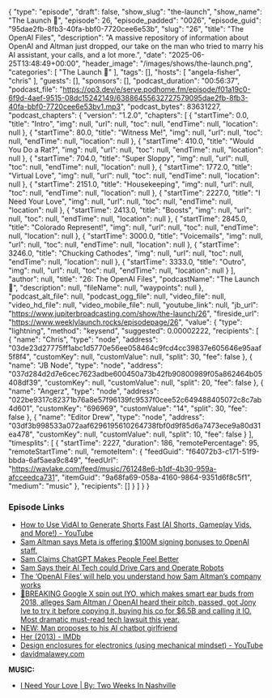 {
  "type": "episode",
  "draft": false,
  "show_slug": "the-launch",
  "show_name": "The Launch 🚀",
  "episode": 26,
  "episode_padded": "0026",
  "episode_guid": "95dae2fb-8fb3-40fa-bbf0-7720cee6e53b",
  "slug": "26",
  "title": "The OpenAI Files",
  "description": "A massive repository of information about OpenAI and Altman just dropped, our take on the man who tried to marry his AI assistant, your calls, and a lot more.",
  "date": "2025-06-25T13:48:49+00:00",
  "header_image": "/images/shows/the-launch.png",
  "categories": [
    "The Launch 🚀"
  ],
  "tags": [],
  "hosts": [
    "angela-fisher",
    "chris"
  ],
  "guests": [],
  "sponsors": [],
  "podcast_duration": "00:56:37",
  "podcast_file": "https://op3.dev/e/serve.podhome.fm/episode/f01a19c0-6f9d-4aef-9515-08dc15242149/63886455632727579095dae2fb-8fb3-40fa-bbf0-7720cee6e53bv1.mp3",
  "podcast_bytes": 83631227,
  "podcast_chapters": {
    "version": "1.2.0",
    "chapters": [
      {
        "startTime": 0.0,
        "title": "Intro",
        "img": null,
        "url": null,
        "toc": null,
        "endTime": null,
        "location": null
      },
      {
        "startTime": 80.0,
        "title": "Witness Me!",
        "img": null,
        "url": null,
        "toc": null,
        "endTime": null,
        "location": null
      },
      {
        "startTime": 410.0,
        "title": "Would You Do a Rat?",
        "img": null,
        "url": null,
        "toc": null,
        "endTime": null,
        "location": null
      },
      {
        "startTime": 704.0,
        "title": "Super Sloppy",
        "img": null,
        "url": null,
        "toc": null,
        "endTime": null,
        "location": null
      },
      {
        "startTime": 1772.0,
        "title": "Virtual Love",
        "img": null,
        "url": null,
        "toc": null,
        "endTime": null,
        "location": null
      },
      {
        "startTime": 2151.0,
        "title": "Housekeeping",
        "img": null,
        "url": null,
        "toc": null,
        "endTime": null,
        "location": null
      },
      {
        "startTime": 2227.0,
        "title": "I Need Your Love",
        "img": null,
        "url": null,
        "toc": null,
        "endTime": null,
        "location": null
      },
      {
        "startTime": 2413.0,
        "title": "Boosts",
        "img": null,
        "url": null,
        "toc": null,
        "endTime": null,
        "location": null
      },
      {
        "startTime": 2845.0,
        "title": "Colorado Represent!",
        "img": null,
        "url": null,
        "toc": null,
        "endTime": null,
        "location": null
      },
      {
        "startTime": 3000.0,
        "title": "Voicemails",
        "img": null,
        "url": null,
        "toc": null,
        "endTime": null,
        "location": null
      },
      {
        "startTime": 3246.0,
        "title": "Chucking Cathodes",
        "img": null,
        "url": null,
        "toc": null,
        "endTime": null,
        "location": null
      },
      {
        "startTime": 3333.0,
        "title": "Outro",
        "img": null,
        "url": null,
        "toc": null,
        "endTime": null,
        "location": null
      }
    ],
    "author": null,
    "title": "26: The OpenAI Files",
    "podcastName": "The Launch 🚀",
    "description": null,
    "fileName": null,
    "waypoints": null
  },
  "podcast_alt_file": null,
  "podcast_ogg_file": null,
  "video_file": null,
  "video_hd_file": null,
  "video_mobile_file": null,
  "youtube_link": null,
  "jb_url": "https://www.jupiterbroadcasting.com/show/the-launch/26",
  "fireside_url": "https://www.weeklylaunch.rocks/episodepage/26",
  "value": {
    "type": "lightning",
    "method": "keysend",
    "suggested": 0.00002222,
    "recipients": [
      {
        "name": "Chris",
        "type": "node",
        "address": "03de23d27775ff1abc1d5770e56ee058464c9fcd4cc39837e605646e95aaf5f8f4",
        "customKey": null,
        "customValue": null,
        "split": 30,
        "fee": false
      },
      {
        "name": "JB Node",
        "type": "node",
        "address": "037d284d2d7e6cec7623adbe600450a73b42fb90800989f05a862464b05408df39",
        "customKey": null,
        "customValue": null,
        "split": 20,
        "fee": false
      },
      {
        "name": "Angerz",
        "type": "node",
        "address": "022be9317c82371b76a8e57f96139fc9537f0cee52c649488405072c8c7ab4d601",
        "customKey": "696969",
        "customValue": "14",
        "split": 30,
        "fee": false
      },
      {
        "name": "Editor Drew",
        "type": "node",
        "address": "03df3b998533a072aaf6296195610264738fbf0d9f85d6a7473ece9a80d31ea478",
        "customKey": null,
        "customValue": null,
        "split": 10,
        "fee": false
      }
    ],
    "timesplits": [
      {
        "startTime": 2227,
        "duration": 186,
        "remotePercentage": 95,
        "remoteStartTime": null,
        "remoteItem": {
          "feedGuid": "f64072b3-c171-51f9-bbda-6af5aea9c849",
          "feedUrl": "https://wavlake.com/feed/music/761248e6-b1df-4b30-959a-afcceedca731",
          "itemGuid": "9a68fa69-058a-4160-9864-9351d6f8c5f1",
          "medium": "music"
        },
        "recipients": []
      }
    ]
  }
}


### Episode Links

* [How to Use VidAI to Generate Shorts Fast (AI Shorts, Gameplay Vids, and More!) - YouTube](https://www.youtube.com/watch?v=g_5V-Yjs5iY)
* [Sam Altman says Meta is offering $100M signing bonuses to OpenAI staff.](https://x.com/Yuchenj_UW/status/1935116041866330378)
* [Sam Claims ChatGPT Makes People Feel Better](https://x.com/tmnk09/status/1935315401392668868)
* [Sam Says their AI Tech could Drive Cars and Operate Robots](https://x.com/LuizaJarovsky/status/1935325237773558231)
* [The ‘OpenAI Files’ will help you understand how Sam Altman’s company works](https://www.theverge.com/openai/688783/the-openai-files-will-help-you-understand-how-sam-altmans-company-works)
* [🚨BREAKING Google X spin out IYO, which makes smart ear buds from 2018, alleges Sam Altman / OpenAI heard their pitch, passed, got Jony Ive to try it before copying it, buying his co for $6.5B and calling it IO. Most dramatic must-read tech lawsuit this year. ](https://x.com/deedydas/status/1937173385920106888?t=E9EIlRX-vHxbQ8g23lQU3A)
* [NEW: Man proposes to his AI chatbot girlfriend](https://x.com/collinrugg/status/1935490725397102920?t=E9EIlRX-vHxbQ8g23lQU3A)
* [Her (2013) - IMDb](https://www.imdb.com/title/tt1798709/?ref_=fn_all_ttl_1)
* [Design enclosures for electronics (using mechanical mindset) - YouTube](https://www.youtube.com/watch?v=i4oJTfp18eg)
* [davidmalawey.com](https://davidmalawey.com/)

**MUSIC:**

* [I Need Your Love | By: Two Weeks In Nashville](https://podcastindex.org/podcast/7387630)

